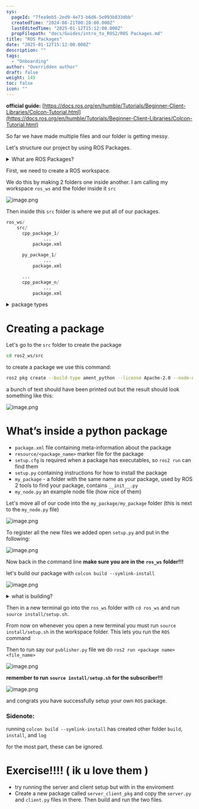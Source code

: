 ```yaml
---
sys:
  pageId: "7fea9eb5-2ed9-4e73-b6d6-5e093b833dbb"
  createdTime: "2024-08-21T00:28:00.000Z"
  lastEditedTime: "2025-01-12T15:12:00.000Z"
  propFilepath: "docs/Guides/intro_to_ROS2/ROS Packages.md"
title: "ROS Packages"
date: "2025-01-12T15:12:00.000Z"
description: ""
tags:
  - "Onboarding"
author: "Overridden author"
draft: false
weight: 145
toc: false
icon: ""
---
```


**official guide:** [https://docs.ros.org/en/humble/Tutorials/Beginner-Client-Libraries/Colcon-Tutorial.html](https://docs.ros.org/en/humble/Tutorials/Beginner-Client-Libraries/Colcon-Tutorial.html)

So far we have made multiple files and our folder is getting messy.

Let's structure our project by using ROS Packages.

<details>

<summary>What are ROS Packages?</summary>

ROS Packages are, as the name implies, packages of code that are highly sharable between ROS developers.

They consist of a folder, `package.xml` file, and source code

```python
      cpp_package_1/
		      ... imagine much code files here ..
          package.xml
```

</details>

First, we need to create a ROS workspace.

We do this by making 2 folders one inside another. I am calling my workspace `ros_ws` and the folder inside it `src`

![image.png](https://prod-files-secure.s3.us-west-2.amazonaws.com/d518164a-d88e-44d1-a4ee-3adb3bd8bce0/70706947-fd18-4537-a67b-e12946812d31/image.png?X-Amz-Algorithm=AWS4-HMAC-SHA256&X-Amz-Content-Sha256=UNSIGNED-PAYLOAD&X-Amz-Credential=ASIAZI2LB466VQCZFRS7%2F20250224%2Fus-west-2%2Fs3%2Faws4_request&X-Amz-Date=20250224T031718Z&X-Amz-Expires=3600&X-Amz-Security-Token=IQoJb3JpZ2luX2VjEOj%2F%2F%2F%2F%2F%2F%2F%2F%2F%2FwEaCXVzLXdlc3QtMiJIMEYCIQD49%2BJevS5frkEmKQJUS78Ka%2Fqf%2FjlQP8yRH5fRMI3cSgIhAMW7S%2BMcxIv%2B1x7R5qxcp1L7YDZZpvc1jRZcww%2FQ5bcJKv8DCCEQABoMNjM3NDIzMTgzODA1IgwlzoMHbBjiTgzbfCsq3ANiGOWJOyejRcaSiy%2BUfEQVlQToiV3zTb9ONeS6ZZcpZNkB6fav%2B3es7sHO%2Bcy25oz6xXKSO82H7CJ2YOAHhjUp2qUWWr9RWVxIApqKCaY5VOGQ0%2Bgb7EVm6Ac4tB57BmRkZXpBUxb0xhwAiF6Oso7hduKmAn%2FVhm1jRk6njYnvtcg8Gp0ucX5uy54lXDmScAFd8cF%2Bcamg5hlBst3FmGODsmtG0ctu3%2BZ1%2BC6Ds7MriFEcB%2Fjzgj4pYDUXcnnJiuWcv%2FLSYdDhtbhm3nVIKHMoFjP5cCtGindbPa1eEMCtwYNiasNtIlCvnhOC%2Fzq%2FWkaCR2xv8c1PsuqKwg1PjH1s7GdH9dV0O%2FNY3phyXFdE4BxlNqIkEv9GBiXtv6uTiJZjcb2JmW6hDZ3RVoyI64%2Fwvbp8q8UXlGUT17GAoy17cZyI7L0%2F%2FgcGXKu7CQWj2qO%2BI0E0ycy0uIMho6xsZPCnhIrZetqXUOr%2BeL4EjKrCG8YIgwHzARqNa0orSCThYHIQrCh2FmPVpl%2FROXqENoLCchIzmbspr0nw0RtXWvukysIHIJAd8COX67Ayw9YEvcCV%2Fu45Ry5Nll3pair6BG2NSKxtqMt%2F7JV%2B5ZjLTuSbuOoX96QytOBUJea2FzC68O69BjqkASJ%2FhfeXliPbcYE2bRa0zX85YynEu%2BtlkVo7%2Ft0fDuT6winT5%2FrM1IKNbrwV%2F1pUIv%2Bzbebte1cl7T2ttZOeJ9%2BTZTe4UJHuBp%2FmAD%2FUkRBSRLoFm0%2BfFqDz%2B9xu4FgMFUXWnO1w4fK%2Fxlh6Gseh2Tw%2BDDVAX3bHRA%2FADbhs5JOb3i0hHaDs%2BpNrB924CK4RQsYWs13lC2HZwGKkYmP9iNv%2Bn8Yo&X-Amz-Signature=fab2c9ba4cde2c25572dc3526d45f8f0efa5f9c941244514589037b6f7280d63&X-Amz-SignedHeaders=host&x-id=GetObject)

Then inside this `src` folder is where we put all of our packages.

```python
ros_ws/
    src/
      cpp_package_1/
		      ...
          package.xml

      py_package_1/
		      ...
          package.xml

      ...
      cpp_package_n/
		      ...
          package.xml

```

<details>

<summary>package types</summary>

packages can be either `C++` or python.

the intern file structure is different for each but for this guide we will stick to creating python packages

</details>

# Creating a package

Let's go to the `src` folder to create the package

```bash
cd ros2_ws/src
```

to create a package we use this command:

```bash
ros2 pkg create --build-type ament_python --license Apache-2.0 --node-name my_node my_package
```

a bunch of text should have been printed out but the result should look something like this:

![image.png](https://prod-files-secure.s3.us-west-2.amazonaws.com/d518164a-d88e-44d1-a4ee-3adb3bd8bce0/e6cf1e3f-8512-4a3e-b131-079f800bf3e8/image.png?X-Amz-Algorithm=AWS4-HMAC-SHA256&X-Amz-Content-Sha256=UNSIGNED-PAYLOAD&X-Amz-Credential=ASIAZI2LB466VQCZFRS7%2F20250224%2Fus-west-2%2Fs3%2Faws4_request&X-Amz-Date=20250224T031718Z&X-Amz-Expires=3600&X-Amz-Security-Token=IQoJb3JpZ2luX2VjEOj%2F%2F%2F%2F%2F%2F%2F%2F%2F%2FwEaCXVzLXdlc3QtMiJIMEYCIQD49%2BJevS5frkEmKQJUS78Ka%2Fqf%2FjlQP8yRH5fRMI3cSgIhAMW7S%2BMcxIv%2B1x7R5qxcp1L7YDZZpvc1jRZcww%2FQ5bcJKv8DCCEQABoMNjM3NDIzMTgzODA1IgwlzoMHbBjiTgzbfCsq3ANiGOWJOyejRcaSiy%2BUfEQVlQToiV3zTb9ONeS6ZZcpZNkB6fav%2B3es7sHO%2Bcy25oz6xXKSO82H7CJ2YOAHhjUp2qUWWr9RWVxIApqKCaY5VOGQ0%2Bgb7EVm6Ac4tB57BmRkZXpBUxb0xhwAiF6Oso7hduKmAn%2FVhm1jRk6njYnvtcg8Gp0ucX5uy54lXDmScAFd8cF%2Bcamg5hlBst3FmGODsmtG0ctu3%2BZ1%2BC6Ds7MriFEcB%2Fjzgj4pYDUXcnnJiuWcv%2FLSYdDhtbhm3nVIKHMoFjP5cCtGindbPa1eEMCtwYNiasNtIlCvnhOC%2Fzq%2FWkaCR2xv8c1PsuqKwg1PjH1s7GdH9dV0O%2FNY3phyXFdE4BxlNqIkEv9GBiXtv6uTiJZjcb2JmW6hDZ3RVoyI64%2Fwvbp8q8UXlGUT17GAoy17cZyI7L0%2F%2FgcGXKu7CQWj2qO%2BI0E0ycy0uIMho6xsZPCnhIrZetqXUOr%2BeL4EjKrCG8YIgwHzARqNa0orSCThYHIQrCh2FmPVpl%2FROXqENoLCchIzmbspr0nw0RtXWvukysIHIJAd8COX67Ayw9YEvcCV%2Fu45Ry5Nll3pair6BG2NSKxtqMt%2F7JV%2B5ZjLTuSbuOoX96QytOBUJea2FzC68O69BjqkASJ%2FhfeXliPbcYE2bRa0zX85YynEu%2BtlkVo7%2Ft0fDuT6winT5%2FrM1IKNbrwV%2F1pUIv%2Bzbebte1cl7T2ttZOeJ9%2BTZTe4UJHuBp%2FmAD%2FUkRBSRLoFm0%2BfFqDz%2B9xu4FgMFUXWnO1w4fK%2Fxlh6Gseh2Tw%2BDDVAX3bHRA%2FADbhs5JOb3i0hHaDs%2BpNrB924CK4RQsYWs13lC2HZwGKkYmP9iNv%2Bn8Yo&X-Amz-Signature=a6b97f7e770b8042accf77691c9bb1aad393755c1da56861839700e9149fb459&X-Amz-SignedHeaders=host&x-id=GetObject)

# What’s inside a python package

- `package.xml` file containing meta-information about the package
- `resource/<package_name>` marker file for the package
- `setup.cfg` is required when a package has executables, so `ros2 run` can find them
- `setup.py` containing instructions for how to install the package
- `my_package` - a folder with the same name as your package, used by ROS 2 tools to find your package, contains `__init__.py`
- `my_node.py` an example node file (how nice of them)

Let's move all of our code into the `my_package/my_package` folder (this is next to the `my_node.py` file)

![image.png](https://prod-files-secure.s3.us-west-2.amazonaws.com/d518164a-d88e-44d1-a4ee-3adb3bd8bce0/9ce58f11-0da9-4d3e-b86d-506a9685d378/image.png?X-Amz-Algorithm=AWS4-HMAC-SHA256&X-Amz-Content-Sha256=UNSIGNED-PAYLOAD&X-Amz-Credential=ASIAZI2LB466VQCZFRS7%2F20250224%2Fus-west-2%2Fs3%2Faws4_request&X-Amz-Date=20250224T031718Z&X-Amz-Expires=3600&X-Amz-Security-Token=IQoJb3JpZ2luX2VjEOj%2F%2F%2F%2F%2F%2F%2F%2F%2F%2FwEaCXVzLXdlc3QtMiJIMEYCIQD49%2BJevS5frkEmKQJUS78Ka%2Fqf%2FjlQP8yRH5fRMI3cSgIhAMW7S%2BMcxIv%2B1x7R5qxcp1L7YDZZpvc1jRZcww%2FQ5bcJKv8DCCEQABoMNjM3NDIzMTgzODA1IgwlzoMHbBjiTgzbfCsq3ANiGOWJOyejRcaSiy%2BUfEQVlQToiV3zTb9ONeS6ZZcpZNkB6fav%2B3es7sHO%2Bcy25oz6xXKSO82H7CJ2YOAHhjUp2qUWWr9RWVxIApqKCaY5VOGQ0%2Bgb7EVm6Ac4tB57BmRkZXpBUxb0xhwAiF6Oso7hduKmAn%2FVhm1jRk6njYnvtcg8Gp0ucX5uy54lXDmScAFd8cF%2Bcamg5hlBst3FmGODsmtG0ctu3%2BZ1%2BC6Ds7MriFEcB%2Fjzgj4pYDUXcnnJiuWcv%2FLSYdDhtbhm3nVIKHMoFjP5cCtGindbPa1eEMCtwYNiasNtIlCvnhOC%2Fzq%2FWkaCR2xv8c1PsuqKwg1PjH1s7GdH9dV0O%2FNY3phyXFdE4BxlNqIkEv9GBiXtv6uTiJZjcb2JmW6hDZ3RVoyI64%2Fwvbp8q8UXlGUT17GAoy17cZyI7L0%2F%2FgcGXKu7CQWj2qO%2BI0E0ycy0uIMho6xsZPCnhIrZetqXUOr%2BeL4EjKrCG8YIgwHzARqNa0orSCThYHIQrCh2FmPVpl%2FROXqENoLCchIzmbspr0nw0RtXWvukysIHIJAd8COX67Ayw9YEvcCV%2Fu45Ry5Nll3pair6BG2NSKxtqMt%2F7JV%2B5ZjLTuSbuOoX96QytOBUJea2FzC68O69BjqkASJ%2FhfeXliPbcYE2bRa0zX85YynEu%2BtlkVo7%2Ft0fDuT6winT5%2FrM1IKNbrwV%2F1pUIv%2Bzbebte1cl7T2ttZOeJ9%2BTZTe4UJHuBp%2FmAD%2FUkRBSRLoFm0%2BfFqDz%2B9xu4FgMFUXWnO1w4fK%2Fxlh6Gseh2Tw%2BDDVAX3bHRA%2FADbhs5JOb3i0hHaDs%2BpNrB924CK4RQsYWs13lC2HZwGKkYmP9iNv%2Bn8Yo&X-Amz-Signature=1d577eef34d21fe5b70da8ce05192d056172a6627265565174f02e78c942b7df&X-Amz-SignedHeaders=host&x-id=GetObject)

To register all the new files we added open `setup.py` and put in the following:

![image.png](https://prod-files-secure.s3.us-west-2.amazonaws.com/d518164a-d88e-44d1-a4ee-3adb3bd8bce0/1cd7c262-4cae-4496-9d75-c178537d24a2/image.png?X-Amz-Algorithm=AWS4-HMAC-SHA256&X-Amz-Content-Sha256=UNSIGNED-PAYLOAD&X-Amz-Credential=ASIAZI2LB466VQCZFRS7%2F20250224%2Fus-west-2%2Fs3%2Faws4_request&X-Amz-Date=20250224T031718Z&X-Amz-Expires=3600&X-Amz-Security-Token=IQoJb3JpZ2luX2VjEOj%2F%2F%2F%2F%2F%2F%2F%2F%2F%2FwEaCXVzLXdlc3QtMiJIMEYCIQD49%2BJevS5frkEmKQJUS78Ka%2Fqf%2FjlQP8yRH5fRMI3cSgIhAMW7S%2BMcxIv%2B1x7R5qxcp1L7YDZZpvc1jRZcww%2FQ5bcJKv8DCCEQABoMNjM3NDIzMTgzODA1IgwlzoMHbBjiTgzbfCsq3ANiGOWJOyejRcaSiy%2BUfEQVlQToiV3zTb9ONeS6ZZcpZNkB6fav%2B3es7sHO%2Bcy25oz6xXKSO82H7CJ2YOAHhjUp2qUWWr9RWVxIApqKCaY5VOGQ0%2Bgb7EVm6Ac4tB57BmRkZXpBUxb0xhwAiF6Oso7hduKmAn%2FVhm1jRk6njYnvtcg8Gp0ucX5uy54lXDmScAFd8cF%2Bcamg5hlBst3FmGODsmtG0ctu3%2BZ1%2BC6Ds7MriFEcB%2Fjzgj4pYDUXcnnJiuWcv%2FLSYdDhtbhm3nVIKHMoFjP5cCtGindbPa1eEMCtwYNiasNtIlCvnhOC%2Fzq%2FWkaCR2xv8c1PsuqKwg1PjH1s7GdH9dV0O%2FNY3phyXFdE4BxlNqIkEv9GBiXtv6uTiJZjcb2JmW6hDZ3RVoyI64%2Fwvbp8q8UXlGUT17GAoy17cZyI7L0%2F%2FgcGXKu7CQWj2qO%2BI0E0ycy0uIMho6xsZPCnhIrZetqXUOr%2BeL4EjKrCG8YIgwHzARqNa0orSCThYHIQrCh2FmPVpl%2FROXqENoLCchIzmbspr0nw0RtXWvukysIHIJAd8COX67Ayw9YEvcCV%2Fu45Ry5Nll3pair6BG2NSKxtqMt%2F7JV%2B5ZjLTuSbuOoX96QytOBUJea2FzC68O69BjqkASJ%2FhfeXliPbcYE2bRa0zX85YynEu%2BtlkVo7%2Ft0fDuT6winT5%2FrM1IKNbrwV%2F1pUIv%2Bzbebte1cl7T2ttZOeJ9%2BTZTe4UJHuBp%2FmAD%2FUkRBSRLoFm0%2BfFqDz%2B9xu4FgMFUXWnO1w4fK%2Fxlh6Gseh2Tw%2BDDVAX3bHRA%2FADbhs5JOb3i0hHaDs%2BpNrB924CK4RQsYWs13lC2HZwGKkYmP9iNv%2Bn8Yo&X-Amz-Signature=81218f8a11f3d9539527cfc3ba0b4b2971063fb58d47cf86182e60b8a5986050&X-Amz-SignedHeaders=host&x-id=GetObject)

Now back in the command line **make sure you are in the** **`ros_ws`** **folder!!!**

let's build our package with `colcon build --symlink-install`

![image.png](https://prod-files-secure.s3.us-west-2.amazonaws.com/d518164a-d88e-44d1-a4ee-3adb3bd8bce0/2f2a0d27-b173-48fd-b189-5f5c0ce65619/image.png?X-Amz-Algorithm=AWS4-HMAC-SHA256&X-Amz-Content-Sha256=UNSIGNED-PAYLOAD&X-Amz-Credential=ASIAZI2LB466VQCZFRS7%2F20250224%2Fus-west-2%2Fs3%2Faws4_request&X-Amz-Date=20250224T031718Z&X-Amz-Expires=3600&X-Amz-Security-Token=IQoJb3JpZ2luX2VjEOj%2F%2F%2F%2F%2F%2F%2F%2F%2F%2FwEaCXVzLXdlc3QtMiJIMEYCIQD49%2BJevS5frkEmKQJUS78Ka%2Fqf%2FjlQP8yRH5fRMI3cSgIhAMW7S%2BMcxIv%2B1x7R5qxcp1L7YDZZpvc1jRZcww%2FQ5bcJKv8DCCEQABoMNjM3NDIzMTgzODA1IgwlzoMHbBjiTgzbfCsq3ANiGOWJOyejRcaSiy%2BUfEQVlQToiV3zTb9ONeS6ZZcpZNkB6fav%2B3es7sHO%2Bcy25oz6xXKSO82H7CJ2YOAHhjUp2qUWWr9RWVxIApqKCaY5VOGQ0%2Bgb7EVm6Ac4tB57BmRkZXpBUxb0xhwAiF6Oso7hduKmAn%2FVhm1jRk6njYnvtcg8Gp0ucX5uy54lXDmScAFd8cF%2Bcamg5hlBst3FmGODsmtG0ctu3%2BZ1%2BC6Ds7MriFEcB%2Fjzgj4pYDUXcnnJiuWcv%2FLSYdDhtbhm3nVIKHMoFjP5cCtGindbPa1eEMCtwYNiasNtIlCvnhOC%2Fzq%2FWkaCR2xv8c1PsuqKwg1PjH1s7GdH9dV0O%2FNY3phyXFdE4BxlNqIkEv9GBiXtv6uTiJZjcb2JmW6hDZ3RVoyI64%2Fwvbp8q8UXlGUT17GAoy17cZyI7L0%2F%2FgcGXKu7CQWj2qO%2BI0E0ycy0uIMho6xsZPCnhIrZetqXUOr%2BeL4EjKrCG8YIgwHzARqNa0orSCThYHIQrCh2FmPVpl%2FROXqENoLCchIzmbspr0nw0RtXWvukysIHIJAd8COX67Ayw9YEvcCV%2Fu45Ry5Nll3pair6BG2NSKxtqMt%2F7JV%2B5ZjLTuSbuOoX96QytOBUJea2FzC68O69BjqkASJ%2FhfeXliPbcYE2bRa0zX85YynEu%2BtlkVo7%2Ft0fDuT6winT5%2FrM1IKNbrwV%2F1pUIv%2Bzbebte1cl7T2ttZOeJ9%2BTZTe4UJHuBp%2FmAD%2FUkRBSRLoFm0%2BfFqDz%2B9xu4FgMFUXWnO1w4fK%2Fxlh6Gseh2Tw%2BDDVAX3bHRA%2FADbhs5JOb3i0hHaDs%2BpNrB924CK4RQsYWs13lC2HZwGKkYmP9iNv%2Bn8Yo&X-Amz-Signature=815ddae277571db6bce281a64c86579f761bcd70b4ba76b778f82dc75f8dc256&X-Amz-SignedHeaders=host&x-id=GetObject)

<details>

<summary>what is building?</summary>

if you are a CS major at Rose-Hulman you will learn the answer to this in CSSE132

but TLDR; is it combines all the code files into one program that can be run easily 

</details>

Then in a new terminal go into the `ros_ws` folder with `cd ros_ws` and run `source install/setup.sh`. 

From now on whenever you open a new terminal you must run `source install/setup.sh` in the workspace folder. This lets you run the `ROS` command

Then to run say our `publisher.py` file we do `ros2 run <package name> <file_name>`

![image.png](https://prod-files-secure.s3.us-west-2.amazonaws.com/d518164a-d88e-44d1-a4ee-3adb3bd8bce0/4f4b1219-3a44-4632-aa0a-ce3471699f59/image.png?X-Amz-Algorithm=AWS4-HMAC-SHA256&X-Amz-Content-Sha256=UNSIGNED-PAYLOAD&X-Amz-Credential=ASIAZI2LB466VQCZFRS7%2F20250224%2Fus-west-2%2Fs3%2Faws4_request&X-Amz-Date=20250224T031718Z&X-Amz-Expires=3600&X-Amz-Security-Token=IQoJb3JpZ2luX2VjEOj%2F%2F%2F%2F%2F%2F%2F%2F%2F%2FwEaCXVzLXdlc3QtMiJIMEYCIQD49%2BJevS5frkEmKQJUS78Ka%2Fqf%2FjlQP8yRH5fRMI3cSgIhAMW7S%2BMcxIv%2B1x7R5qxcp1L7YDZZpvc1jRZcww%2FQ5bcJKv8DCCEQABoMNjM3NDIzMTgzODA1IgwlzoMHbBjiTgzbfCsq3ANiGOWJOyejRcaSiy%2BUfEQVlQToiV3zTb9ONeS6ZZcpZNkB6fav%2B3es7sHO%2Bcy25oz6xXKSO82H7CJ2YOAHhjUp2qUWWr9RWVxIApqKCaY5VOGQ0%2Bgb7EVm6Ac4tB57BmRkZXpBUxb0xhwAiF6Oso7hduKmAn%2FVhm1jRk6njYnvtcg8Gp0ucX5uy54lXDmScAFd8cF%2Bcamg5hlBst3FmGODsmtG0ctu3%2BZ1%2BC6Ds7MriFEcB%2Fjzgj4pYDUXcnnJiuWcv%2FLSYdDhtbhm3nVIKHMoFjP5cCtGindbPa1eEMCtwYNiasNtIlCvnhOC%2Fzq%2FWkaCR2xv8c1PsuqKwg1PjH1s7GdH9dV0O%2FNY3phyXFdE4BxlNqIkEv9GBiXtv6uTiJZjcb2JmW6hDZ3RVoyI64%2Fwvbp8q8UXlGUT17GAoy17cZyI7L0%2F%2FgcGXKu7CQWj2qO%2BI0E0ycy0uIMho6xsZPCnhIrZetqXUOr%2BeL4EjKrCG8YIgwHzARqNa0orSCThYHIQrCh2FmPVpl%2FROXqENoLCchIzmbspr0nw0RtXWvukysIHIJAd8COX67Ayw9YEvcCV%2Fu45Ry5Nll3pair6BG2NSKxtqMt%2F7JV%2B5ZjLTuSbuOoX96QytOBUJea2FzC68O69BjqkASJ%2FhfeXliPbcYE2bRa0zX85YynEu%2BtlkVo7%2Ft0fDuT6winT5%2FrM1IKNbrwV%2F1pUIv%2Bzbebte1cl7T2ttZOeJ9%2BTZTe4UJHuBp%2FmAD%2FUkRBSRLoFm0%2BfFqDz%2B9xu4FgMFUXWnO1w4fK%2Fxlh6Gseh2Tw%2BDDVAX3bHRA%2FADbhs5JOb3i0hHaDs%2BpNrB924CK4RQsYWs13lC2HZwGKkYmP9iNv%2Bn8Yo&X-Amz-Signature=2f9aec6ba1a3f8f6b4ee985b2524ec1b831987e55229b7d10115b3c66e985392&X-Amz-SignedHeaders=host&x-id=GetObject)

**remember to run** **`source install/setup.sh`** **for the subscriber!!!**

![image.png](https://prod-files-secure.s3.us-west-2.amazonaws.com/d518164a-d88e-44d1-a4ee-3adb3bd8bce0/02121119-dad4-49ec-8356-c956108b4243/image.png?X-Amz-Algorithm=AWS4-HMAC-SHA256&X-Amz-Content-Sha256=UNSIGNED-PAYLOAD&X-Amz-Credential=ASIAZI2LB466VQCZFRS7%2F20250224%2Fus-west-2%2Fs3%2Faws4_request&X-Amz-Date=20250224T031718Z&X-Amz-Expires=3600&X-Amz-Security-Token=IQoJb3JpZ2luX2VjEOj%2F%2F%2F%2F%2F%2F%2F%2F%2F%2FwEaCXVzLXdlc3QtMiJIMEYCIQD49%2BJevS5frkEmKQJUS78Ka%2Fqf%2FjlQP8yRH5fRMI3cSgIhAMW7S%2BMcxIv%2B1x7R5qxcp1L7YDZZpvc1jRZcww%2FQ5bcJKv8DCCEQABoMNjM3NDIzMTgzODA1IgwlzoMHbBjiTgzbfCsq3ANiGOWJOyejRcaSiy%2BUfEQVlQToiV3zTb9ONeS6ZZcpZNkB6fav%2B3es7sHO%2Bcy25oz6xXKSO82H7CJ2YOAHhjUp2qUWWr9RWVxIApqKCaY5VOGQ0%2Bgb7EVm6Ac4tB57BmRkZXpBUxb0xhwAiF6Oso7hduKmAn%2FVhm1jRk6njYnvtcg8Gp0ucX5uy54lXDmScAFd8cF%2Bcamg5hlBst3FmGODsmtG0ctu3%2BZ1%2BC6Ds7MriFEcB%2Fjzgj4pYDUXcnnJiuWcv%2FLSYdDhtbhm3nVIKHMoFjP5cCtGindbPa1eEMCtwYNiasNtIlCvnhOC%2Fzq%2FWkaCR2xv8c1PsuqKwg1PjH1s7GdH9dV0O%2FNY3phyXFdE4BxlNqIkEv9GBiXtv6uTiJZjcb2JmW6hDZ3RVoyI64%2Fwvbp8q8UXlGUT17GAoy17cZyI7L0%2F%2FgcGXKu7CQWj2qO%2BI0E0ycy0uIMho6xsZPCnhIrZetqXUOr%2BeL4EjKrCG8YIgwHzARqNa0orSCThYHIQrCh2FmPVpl%2FROXqENoLCchIzmbspr0nw0RtXWvukysIHIJAd8COX67Ayw9YEvcCV%2Fu45Ry5Nll3pair6BG2NSKxtqMt%2F7JV%2B5ZjLTuSbuOoX96QytOBUJea2FzC68O69BjqkASJ%2FhfeXliPbcYE2bRa0zX85YynEu%2BtlkVo7%2Ft0fDuT6winT5%2FrM1IKNbrwV%2F1pUIv%2Bzbebte1cl7T2ttZOeJ9%2BTZTe4UJHuBp%2FmAD%2FUkRBSRLoFm0%2BfFqDz%2B9xu4FgMFUXWnO1w4fK%2Fxlh6Gseh2Tw%2BDDVAX3bHRA%2FADbhs5JOb3i0hHaDs%2BpNrB924CK4RQsYWs13lC2HZwGKkYmP9iNv%2Bn8Yo&X-Amz-Signature=66a4a69fc1d146e2c5ae504e374e94c001432efaef5719b4b81e517bb8deecbc&X-Amz-SignedHeaders=host&x-id=GetObject)

and congrats you have successfully setup your own `ROS` package.

### Sidenote:

running `colcon build --symlink-install` has created other folder `build`, `install`, and `log`

for the most part, these can be ignored.

# Exercise!!!! ( ik u love them )

- try running the server and client setup but with in the enviroment
- Create a new package called `server_client_pkg` and copy the `server.py` and `client.py` files in there. Then build and run the two files.
